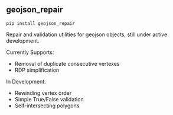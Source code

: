 ## geojson_repair

`pip install geojson_repair`

Repair and validation utilities for geojson objects, still under active development.

Currently Supports:
- Removal of duplicate consecutive vertexes
- RDP simplification

In Development:
- Rewinding vertex order
- Simple True/False validation
- Self-intersecting polygons